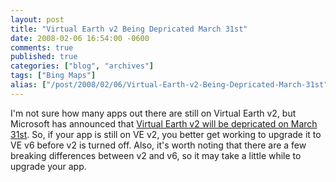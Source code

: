 ```yaml
---
layout: post
title: "Virtual Earth v2 Being Depricated March 31st"
date: 2008-02-06 16:54:00 -0600
comments: true
published: true
categories: ["blog", "archives"]
tags: ["Bing Maps"]
alias: ["/post/2008/02/06/Virtual-Earth-v2-Being-Depricated-March-31st", "/post/2008/02/06/virtual-earth-v2-being-depricated-march-31st"]
---
```

<!-- more -->
<p>
I&#39;m not sure how many apps out there are still on Virtual Earth v2, but Microsoft has announced that <a href="http://blogs.msdn.com/virtualearth/archive/2008/02/04/virtual-earth-version-2-being-deprecated.aspx">Virtual Earth v2 will be depricated on March 31st</a>. So, if your app is still on VE v2, you better get working to upgrade it to VE v6 before v2 is turned off. Also, it&#39;s worth noting that there are a few breaking differences between v2 and v6, so it may take a little while to upgrade your app.
</p>
